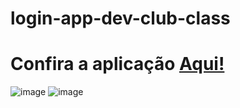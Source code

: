 # login-app-dev-club-class

# Confira a aplicação <a href="https://login-app-dev-club-class.netlify.app">Aqui!</a>

![image](https://user-images.githubusercontent.com/82785683/190295521-596a5e22-6336-4d1d-8d61-a859c467ed9d.png)
![image](https://user-images.githubusercontent.com/82785683/190295547-3e7666d2-4ad9-4b84-b17a-eacfb18facd1.png)




